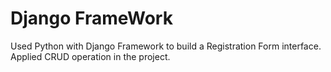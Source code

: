 Django FrameWork
================
Used Python with Django Framework to build a Registration Form interface.
Applied CRUD operation in the project.
